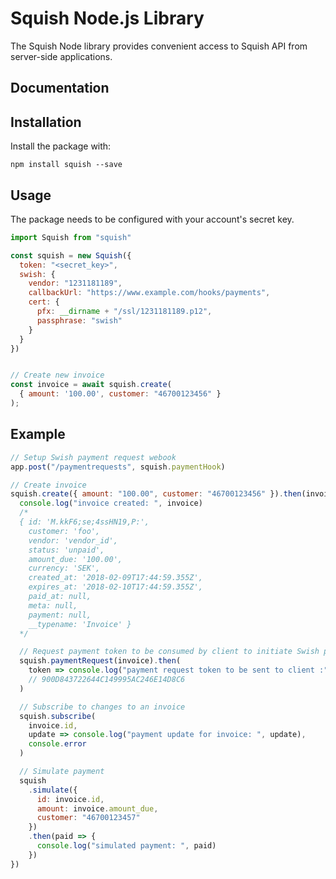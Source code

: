 # Squish Node.js Library

The Squish Node library provides convenient access to Squish API from server-side applications.

## Documentation

## Installation

Install the package with:

    npm install squish --save

## Usage

The package needs to be configured with your account's secret key.

```js
import Squish from "squish"

const squish = new Squish({
  token: "<secret_key>",
  swish: {
    vendor: "1231181189",
    callbackUrl: "https://www.example.com/hooks/payments",
    cert: {
      pfx: __dirname + "/ssl/1231181189.p12",
      passphrase: "swish"
    }
  }
})


// Create new invoice
const invoice = await squish.create(
  { amount: '100.00', customer: "46700123456" }
);
```

## Example

```js
// Setup Swish payment request webook
app.post("/paymentrequests", squish.paymentHook)

// Create invoice
squish.create({ amount: "100.00", customer: "46700123456" }).then(invoice => {
  console.log("invoice created: ", invoice)
  /*
  { id: 'M.kkF6;se;4ssHN19,P:',
    customer: 'foo',
    vendor: 'vendor_id',
    status: 'unpaid',
    amount_due: '100.00',
    currency: 'SEK',
    created_at: '2018-02-09T17:44:59.355Z',
    expires_at: '2018-02-10T17:44:59.355Z',
    paid_at: null,
    meta: null,
    payment: null,
    __typename: 'Invoice' }
  */

  // Request payment token to be consumed by client to initiate Swish payment
  squish.paymentRequest(invoice).then(
    token => console.log("payment request token to be sent to client :", token)
    // 900D843722644C149995AC246E14D8C6
  )

  // Subscribe to changes to an invoice
  squish.subscribe(
    invoice.id,
    update => console.log("payment update for invoice: ", update),
    console.error
  )

  // Simulate payment
  squish
    .simulate({
      id: invoice.id,
      amount: invoice.amount_due,
      customer: "46700123457"
    })
    .then(paid => {
      console.log("simulated payment: ", paid)
    })
})
```
